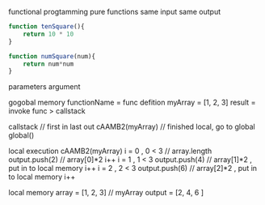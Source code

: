 functional progtamming
pure functions
same input same output
```js
function tenSquare(){
    return 10 * 10
}

function numSquare(num){
    return num*num
}
```

parameters
argument

gogobal memory
functionName = func defition
myArray = [1, 2, 3]
result = invoke func > callstack

callstack // first in last out
cAAMB2(myArray) // finished local, go to global
global()

local execution
cAAMB2(myArray)
i = 0 , 0 < 3 // array.length
output.push(2) // array[0]*2
i++
i = 1 , 1 < 3
output.push(4) // array[1]*2 , put in to local memory
i++
i = 2 , 2 < 3
output.push(6) // array[2]*2 , put in to local memory
i++


local memory
array = [1, 2, 3] // myArray
output = [2, 4, 6 ]